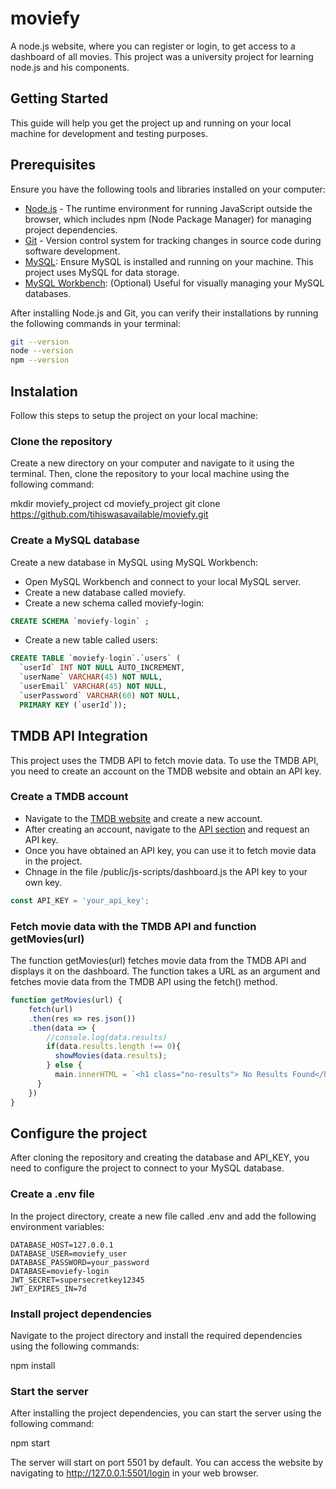 # moviefy
A node.js website, where you can register or login, to get access to a dashboard of all movies.
This project was a university project for learning node.js and his components. 

## Getting Started
This guide will help you get the project up and running on your local machine for development and testing purposes.

## Prerequisites
Ensure you have the following tools and libraries installed on your computer:

- [Node.js](https://nodejs.org/en/download/) - The runtime environment for running JavaScript outside the browser, which includes npm (Node Package Manager) for managing project dependencies.
- [Git](https://git-scm.com/) - Version control system for tracking changes in source code during software development.
- [MySQL](https://www.mysql.com/downloads/): Ensure MySQL is installed and running on your machine. This project uses MySQL for data storage.
- [MySQL Workbench](https://www.mysql.com/products/workbench/): (Optional) Useful for visually managing your MySQL databases.

After installing Node.js and Git, you can verify their installations by running the following commands in your terminal:

```bash
git --version
node --version
npm --version
```
## Instalation
Follow this steps to setup the project on your local machine:

### Clone the repository
Create a new directory on your computer and navigate to it using the terminal. Then, clone the repository to your local machine using the following command:

mkdir moviefy_project
cd moviefy_project
git clone https://github.com/tihiswasavailable/moviefy.git

### Create a MySQL database
Create a new database in MySQL using MySQL Workbench:
- Open MySQL Workbench and connect to your local MySQL server.
- Create a new database called moviefy.
- Create a new schema called moviefy-login:
```sql
CREATE SCHEMA `moviefy-login` ;
```
- Create a new table called users:
```sql
CREATE TABLE `moviefy-login`.`users` (
  `userId` INT NOT NULL AUTO_INCREMENT,
  `userName` VARCHAR(45) NOT NULL,
  `userEmail` VARCHAR(45) NOT NULL,
  `userPassword` VARCHAR(60) NOT NULL,
  PRIMARY KEY (`userId`));
```

## TMDB API Integration
This project uses the TMDB API to fetch movie data. To use the TMDB API, you need to create an account on the TMDB website and obtain an API key.

### Create a TMDB account
- Navigate to the [TMDB website](https://www.themoviedb.org/) and create a new account.
- After creating an account, navigate to the [API section](https://www.themoviedb.org/settings/api) and request an API key.
- Once you have obtained an API key, you can use it to fetch movie data in the project.
- Chnage in the file /public/js-scripts/dashboard.js the API key to your own key.

```javascript
const API_KEY = 'your_api_key';
```
### Fetch movie data with the TMDB API and function getMovies(url)
The function getMovies(url) fetches movie data from the TMDB API and displays it on the dashboard. The function takes a URL as an argument and fetches movie data from the TMDB API using the fetch() method.

```javascript
function getMovies(url) {
    fetch(url)
    .then(res => res.json())
    .then(data => {
        //console.log(data.results)
        if(data.results.length !== 0){
          showMovies(data.results);
        } else {
          main.innerHTML = `<h1 class="no-results"> No Results Found</h1>`
      }
    })
}
```

## Configure the project
After cloning the repository and creating the database and API_KEY, you need to configure the project to connect to your MySQL database.

### Create a .env file
In the project directory, create a new file called .env and add the following environment variables:

```env
DATABASE_HOST=127.0.0.1
DATABASE_USER=moviefy_user
DATABASE_PASSWORD=your_password
DATABASE=moviefy-login
JWT_SECRET=supersecretkey12345
JWT_EXPIRES_IN=7d
```

### Install project dependencies
Navigate to the project directory and install the required dependencies using the following commands:

npm install

### Start the server
After installing the project dependencies, you can start the server using the following command:

npm start

The server will start on port 5501 by default. You can access the website by navigating to http://127.0.0.1:5501/login in your web browser.